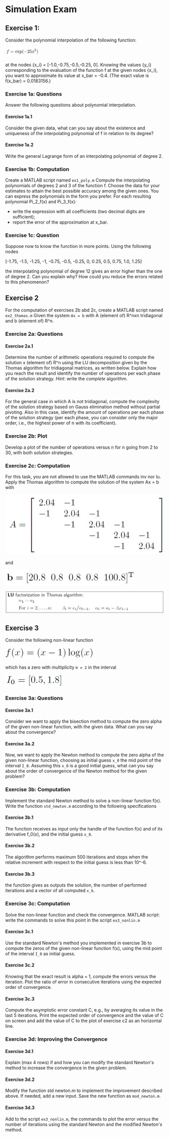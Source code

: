 # Simulation Exam

## Exercise 1:
Consider the polynomial interpolation of the following function:

![Function](Images/exam18_func_ex1.JPG)

at the nodes {x_i} = [-1.0,-0.75,-0.5,-0.25, 0]. Knowing the values {y_i} corresponding to the evaluation of
the function f at the given nodes {x_i}, you want to approximate its value at x_bar = -0.4. (The exact value is
f(x_bar) = 0.0183156.)

### Exercise 1a: Questions
Answer the following questions about polynomial interpolation.

#### Exercise 1a.1
Consider the given data, what can you say about the existence and uniqueness of the interpolating
polynomial of f in relation to its degree?

#### Exercise 1a.2
Write the general Lagrange form of an interpolating polynomial of degree 2.

### Exercise 1b: Computation
Create a MATLAB script named `ex1_poly.m`
Compute the interpolating polynomials of degrees 2 and 3 of the function f. Choose the data for your estimates
to attain the best possible accuracy among the given ones. You can express the polynomials in the form you prefer.
For each resulting polynomial Pi_2_f(x) and Pi_3_f(x):
- write the expression with all coefficients (two decimal digits are sufficient);
- report the error of the approximation at x_bar.

### Exercise 1c: Question
Suppose now to know the function in more points. Using the following nodes

[-1.75, -1.5, -1.25, -1, -0.75, -0.5, -0.25, 0, 0.25, 0.5, 0.75, 1.0, 1.25]

the interpolating polynomial of degree 12 gives an error higher than the one of degree 2. Can you explain why?
How could you reduce the errors related to this phenomenon?

## Exercise 2
For the computation of exercises 2b abd 2c, create a MATLAB script named `ex2_thomas.m`
Given the system `Ax = b` with A (element of) R^nxn tridiagonal and b (element of) R^n.

### Exercise 2a: Questions

#### Exercise 2a.1
Determine the number of arithmetic operations required to compute the solution x (element of) R^n using
the LU decomposition given by the Thomas algorithm for tridiagonal matrices, as written below.
Explain how you reach the result and identify the number of operations per each phase of the solution
strategy. 
*Hint*: write the *complete* algorithm.

#### Exercise 2a.2
For the general case in which A is not tridiagonal, compute the complexity of the solution strategy
based on Gauss elimination method without partial pivoting.
Also in this case, identify the amount of operations per each phase of the solution strategy (per each
phase, you can consider only the major order, i.e., the highest power of n with its coefficient).

### Exercise 2b: Plot
Develop a plot of the number of operations versus n for n going from 2 to 30, with both solution strategies.

### Exercise 2c: Computation
For this task, you are not allowed to use the MATLAB commands inv nor lu.
Apply the Thomas algorithm to compute the solution of the system Ax = b with

![A](Images/SimEx_A_matrix_ex2c.JPG)

and

![b](Images/SimEx_b_vector_ex2c.JPG)

![LU factorization in Thomas Algorithm](Images/SimEx_lu_thomas.JPG)

## Exercise 3
Consider the following non-linear function

![Function](Images/SimEx_function_ex3.JPG)

which has a zero with multiplicity `m = 2` in the interval

![Interval](Images/SimEx_interval_ex3.JPG)

### Exercise 3a: Questions

#### Exercise 3a.1
Consider we want to apply the bisection method to compute the zero alpha of the given non-linear
function, with the given data. What can you say about the convergence?

#### Exercise 3a.2
Now, we want to apply the Newton method to compute the zero alpha of the given non-linear function,
choosing as initial guess `x_0` the mid point of the interval `I_0`. Assuming this `x_0` is a good initial guess,
what can you say about the order of convergence of the Newton method for the given problem?

### Exercise 3b: Computation
Implement the standard Newton method to solve a non-linear function f(x).
Write the function `std_newton.m` according to the following specifications

#### Exercise 3b.1
The function receives as input only the handle of the function f(x) and of its derivative f_0(x), and
the initial guess `x_0`.

#### Exercise 3b.2
The algorithm performs maximum 500 iterations and stops when the relative increment with
respect to the initial guess is less than 10^-6.

#### Exercise 3b.3
the function gives as outputs the solution, the number of performed iterations and a vector of all
computed `x_k`.

### Exercise 3c: Computation
Solve the non-linear function and check the convergence.
MATLAB script: write the commands to solve this point in the script `ex3_nonlin.m`

#### Exercise 3c.1
Use the standard Newton's method you implemented in exercise 3b to compute the zeros of the given
non-linear function f(x), using the mid point of the interval `I_0` as initial guess.

#### Exercise 3c.2
Knowing that the exact result is alpha = 1, compute the errors versus the iteration. Plot the ratio of
error in consecutive iterations using the expected order of convergence.

#### Exercise 3c.3
Compute the asymptotic error constant C, e.g., by averaging its value in the last 5 iterations.
Print the expected order of convergence and the value of C on screen and add the value of C to the
plot of exercise c2 as an horizontal line.

### Exercise 3d: Improving the Convergence

#### Exercise 3d.1
Explain (max 4 rows) if and how you can modify the standard Newton's method to increase the
convergence in the given problem.

#### Exercise 3d.2
Modify the function std newton.m to implement the improvement described above. If needed,
add a new input. Save the new function as `mod_newton.m`.

#### Exercise 3d.3
Add to the script `ex3_nonlin.m`, the commands to plot the error versus the number of iterations
using the standard Newton and the modified Newton's method.
